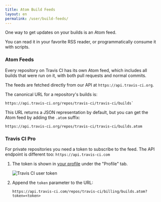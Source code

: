 ```yaml
---
title: Atom Build Feeds
layout: en
permalink: /user/build-feeds/
---
```


One way to get updates on your builds is an Atom feed.

You can read it in your favorite RSS reader, or programmatically consume it
with scripts.

### Atom Feeds

Every repository on Travis CI has its own Atom feed, which includes all builds that were run on it, with both pull requests and normal commits.

The feeds are fetched directly from our API at `https://api.travis-ci.org`.

The canonical URL for a repository's builds is:

```
https://api.travis-ci.org/repos/travis-ci/travis-ci/builds`
```

This URL returns a JSON representation by default, but you can get the Atom feed by adding the `.atom` suffix:

```
https://api.travis-ci.org/repos/travis-ci/travis-ci/builds.atom
```

### Travis CI Pro

For private repositories you need a token to subscribe to
the feed. The API endpoint is different too: `https://api.travis-ci.com`

1. The token is shown in [your profile](https://travis-ci.com/profile/) under the "Profile" tab.

    ![Travis CI user token](/images/token.jpg)

2. Append the `token` parameter to the URL:

    ```
    https://api.travis-ci.com/repos/travis-ci/billing/builds.atom?token=<token>
    ```
